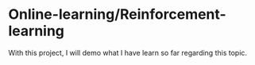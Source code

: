 # Online-learning/Reinforcement-learning

With this project, I will demo what I have learn so far regarding this topic.
